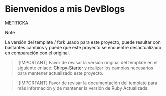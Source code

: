 # Bienvenidos a mis DevBlogs

[METR1CKA](https://metr1cka.github.io "Home")


> [!NOTE]
> La versión del template / fork usado para este proyecto, puede resultar con bastantes cambios y puede que este proyecto se encuentre desactualizado en comparación con el original.

> ![IMPORTANT]
> Favor de revisar la versión original del template en el siguiente enlace: [Chirpy-Starter](https://github.com/cotes2020/chirpy-starter) y realizar los cambios necesarios para mantener actualizado este proyecto. 

> ![IMPORTANT]
> Favor de revisar la documentación del template para más información y de mantener la versión de Ruby Actualizada.
